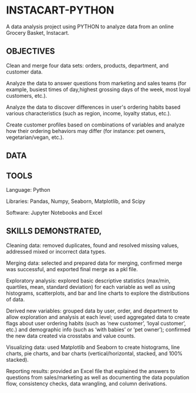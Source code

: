 # INSTACART-PYTHON
A data analysis project using PYTHON to analyze data from an online Grocery Basket, Instacart.
## OBJECTIVES
Clean and merge four data sets: orders, products, department, and customer data.

Analyze the data to answer questions from marketing and sales teams (for example, busiest times of day,highest grossing days of the week, most loyal customers, etc.).

Analyze the data to discover differences in user's ordering habits based various characteristics (such as region, income, loyalty status, etc.).

Create customer profiles based on combinations of variables and analyze how their ordering behaviors may differ (for instance: pet owners, vegetarian/vegan, etc.).
## DATA
## TOOLS
Language: Python

Libraries: Pandas, Numpy, Seaborn, Matplotlib, and Scipy

Software: Jupyter Notebooks and Excel
## SKILLS DEMONSTRATED,
Cleaning data: removed duplicates, found and resolved missing values, addressed mixed or incorrect data types. 

Merging data: selected and prepared data for merging, confirmed merge was successful, and exported final merge as a pkl file.

Exploratory analysis: explored basic descriptive statistics (max/min, quartiles, mean, standard deviation) for each variable as well as using histograms, scatterplots, and bar and line charts to explore the distributions of data.

Derived new variables: grouped data by user, order, and department to allow exploration and analysis at each level; used aggregated data to create flags about user ordering habits (such as ‘new customer’, ‘loyal customer’, etc.) and demographic info (such as ‘with babies’ or ‘pet owner’); confirmed the new data created via crosstabs and value counts.

Visualizing data: used Matplotlib and Seaborn to create histograms, line charts, pie charts, and bar charts (vertical/horizontal, stacked, and 100% stacked). 

Reporting results: provided an Excel file that explained the answers to questions from sales/marketing as well as documenting the data population flow, consistency checks, data wrangling, and column derivations.
